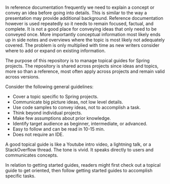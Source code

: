 
In reference documentation frequently we need to explain a concept or
convey an idea before going into details. This is similar to the way
a presentation may provide additional background.
Reference documentation however is used repeatedly so it needs to
remain focused, factual, and complete. It is not a good place for
conveying ideas that only need to be conveyed once. More importantly
conceptual information most likely ends up in side notes and overviews
where the topic is most likely not adequately covered. The problem
is only multiplied with time as new writers consider where to add
or expand on existing information.

The purpose of this repository is to manage topical guides for Spring
projects. The repository is shared across projects since ideas and
topics, more so than a reference, most often apply across projects
and remain valid across versions.

Consider the following general guidelines:

* Cover a topic specific to Spring projects.
* Communicate big picture ideas, not low level details.
* Use code samples to convey ideas, not to accomplish a task.
* Think beyond individual projects.
* Make few assumptions about prior knowledge.
* Identify target audience as beginner, intermediate, or advanced.
* Easy to follow and can be read in 10-15 min.
* Does not require an IDE.

A good topical guide is like a Youtube intro video, a lightning talk,
or a StackOverflow thread. The tone is vivid. It speaks directly to
users and communicates concepts. 

In relation to getting started guides, readers might first check out
a topical guide to get oriented, then follow getting started guides
to accomplish specific tasks.

